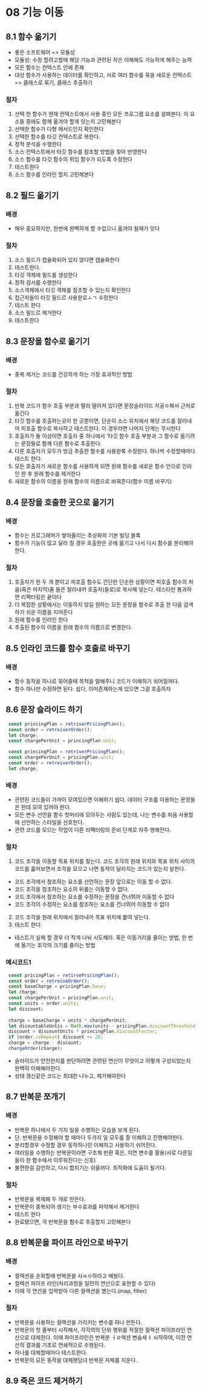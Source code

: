 # 08 기능 이동                

## 8.1 함수 옮기기
 - 좋은 소프트웨어 => 모듈성
 - 모듈성: 수정 할려고할때 해당 기능과 관련된 작은 이해해도 가능하게 해주는 능력
 - 모든 함수는 컨텍스트 안에 존재
 - 대상 함수가 사용하는 데이터를 확인하고, 서로 여러 함수를 묶을 새로운 컨택스트 => 클래스로 묶기, 클래스 추출하기
 ### 절차
  1) 선택 한 함수가 현재 컨텍스트에서 사용 중인 모든 프로그램 요소를 살펴본다. 이 요소들 중에도 함께 옮겨야 할게 잇는지 고민해본다
  2) 선택한 함수가 다형 메서드인지 확인한다
  3) 선택한 함수를 타깃 컨텍스트로 복한다.
  4) 정적 분석을 수행한다
  5) 소스 컨텍스트에서 타깃 함수를 참조할 방법을 찾아 반영한다
  6) 소스 함수를 타깃 함수의 위임 함수가 되도록 수정한다
  7) 테스트한다
  8) 소스 함수를 인라인 할지 고민해본다
       

## 8.2 필드 옮기기

### 배경
 - 매우 중요하지만, 한번에 완벽하게 할 수없으니 옮겨야 될때가 잇다

### 절차
 1) 소스 필드가 캡슐화되어 있지 않다면 캡슐화한다
 2) 테스트한다.
 3) 타깃 객체에 필드를 생성한다
 4) 정적 검사를 수행한다
 5) 소스객체에서 타깃 객체를 참조할 수 있는지 확인한다
 6) 접근자들이 타깃 필드르 사용핟로ㅗㄱ 수정한다
 7) 테스트 한다
 8) 소스 필드르 제거한다
 9) 테스트한다

## 8.3 문장을 함수로 옮기기

### 배경 
 - 중복 제거는 코드를 건강하게 하는 가장 효과적인 방법

### 절차
 1) 반복 코드가 함수 호출 부분과 멀리 떨어져 있다면 문장슬라이드 저굥ㅇ해서 근처로 옮긴다
 2) 타깃 함수를 호출하는곳이 한 곳뿐이면, 단순히 소스 위치에서 해당 코드를 잘라내어 피호출 함수로 복사하고 테스트한다. 이 경우라면 나머지 단계는 무시한다
 3) 호출자가 둘 이상이면 호출자 중 하나에서 '타깃 함수 호출 부분과 그 함수로 옮기려는 문장들로 함께 다른 함수로 추출한다.
 4) 다른 호출자가 모두가 방금 추출한 함수를 사용핟록 수정한다. 하나씩 수정할때마다 테스트 한다.
 5) 모든 호출자가 새로운 함수를 사용하게 되면 원래 함수를 새로운 함수 안으로 인라인 한 후 원래 함수를 제거한다
 6) 새로운 함수의 이름을 원래 함수의 이름으로 바꿔준다(함수 이름 바꾸기)

## 8.4 문장을 호출한 곳으로 옮기기

### 배경 
 - 함수는 프로그래머가 쌓아올리는 추상화의 기본 빌딩 블록
 - 함수가 기능이 많고 달라 질 경우 호출한은 곳에 옮기고 나서 다시 함수를 분리해야한다.

### 절차
 1) 호출자가 한 두 개 뿐이고 피호출 함수도 간단한 단순한 상황이면 피호출 함수의 처음(혹은 마지막)줄 들은 잘라내어 호출자(들로)로 복사해 넣는다. 테스타만 통과하면 리팩터링은 끝이다
 2) 더 복잡한 상황에서는 이동하지 않길 원하는 모든 문장을 함수로 추출 한 다음 검색하기 쉬운 이름을 지어준다
 3) 원래 함수를 인라인 한다
 4) 추출된 함수의 이름을 원래 함수의 이름으로 변경한다.

## 8.5 인라인 코드를 함수 호출로 바꾸기
### 배경
 - 함수 동작을 하나로 묶어줄때 목적을 말해주니 코드가 이해하기 쉬어질꺼다.
 - 함수 하나만 수정하면 된다. 쉽다, 이미존재하는게 있으면 그걸 호출하자
                                                             
## 8.6 문장 슬라이드 하기

~~~javascript
 const princingPlan = retriverPricingPlan();
 const order = retreiverOrder();
 let charge;
 const chargePerUnit = princingPlan.unit;
~~~

~~~javascript
 const princingPlan = retriverPricingPlan();
 const chargePerUnit = pricingPlan.unit;
 const order = retreiverOrder();
 let charge;
~~~
### 배경 
 - 관련된 코드들이 가까이 모여있으면 이해하기 쉽다. 데이터 구조를 이용하는 문장들은 한데 모여 있어야 한다.
 - 모든 변수 선언을 함수 첫머리에 모아두는 사람도 있는데, 나는 변수를 처음 사용할때 선언하는 스타일을 선호한다.
 - 관련 코드를 모으는 작업이 다른 리팩터링의 준비 단계로 자주 행해진다.

### 절차
 1) 코드 조각을 이동할 목표 위치를 찾는다. 코드 조각의 원래 위치와 목표 위치 사이의 코드를 훓어보면서 조각을 모으고 나면 동작이 달라지는 코드가 있는지 살핀다.<br>
   - 코드 조각에서 참조하는 요소를 선언하는 문장 앞으로는 이동 할 수 없다.
   - 코드 조각을 참조하는 요소의 뒤롤는 이동할 수 없다.
   - 코드 조각에서 참조하는 요소를 수정하는 문장을 건너뛰어 이동할 수 없다
   - 코드 조각이 수정하는 요소를 참조하는 요소를 건너뛰어 이동할 수 없다
 2) 코드 조각을 원래 위치에서 잘라내어 목표 위치에 붙여 넣는다.
 3) 테스트 한다.
 - 테스트가 실패 할 경우 더 작게 나눠 시도해라. 혹은 이동거리를 줄이는 방법, 한 번에 올기는 조각의 크기를 줄이는 방법

### 예시코드1
~~~javascript
 const pricingPlan = retirvePricingPlan();
 const order = retreiveOrder();
 const baseCharge = pricingPlan.base;
 let charge;
 const chargePerUnit = pricingPlan.unit;
 const units = order.units;
 let discount;
 
 charge = baseCharge + units * chargePerUnit;
 let dicountableUntis = Math.max(units - pricingPlan.discountThreshold, 0);
 discount = discountUnits * princingPlan.discountFactor;
 if (order.isRepeat) discount += 20;
 charge = charge - discount;
 chargeOrder(charge);
~~~
 - 슬라이드가 안전한지를 판단하려면 관련된 연산이 무엇이고 어떻게 구성되었는지 완벽히 이해해야한다.
 - 상태 갱신같은 코드는 최대한 나누고, 제거해야한다

## 8.7 반복문 쪼개기

### 배경 
- 반복문 하나에서 두 가지 일을 수행하는 모습을 보게 된다.
- 단. 반복문을 수정해야 할 때마다 두가지 일 모두를 잘 이해하고 진행해야한다.
- 분리할경우 수정할 경우 동작하나민 이해하고 사용하기 쉬어진다.
- 여러일을 수행하는 반복문이라면 구조체 반환 혹은, 지연 변수를 활용(서로 다른일 들이 한 함수에서 이루워진다는 신호)
- 불편한걸 감안하고, 다시 합치기는 쉬울꺼다. 최적화에 도움이 될거다.

### 절차
- 반복문을 복제해 두 개로 만든다.
- 반복문이 중복되어 생기는 부수효과를 파악해서 제거한다
- 테스트 한다
- 완료됐으면, 각 반복문을 함수로 추출할지 고민해본다

## 8.8 반복문을 파이프 라인으로 바꾸기

### 배경 
 - 컬렉션을 순회할때 반복문을 사ㅛㅇ하라고 배웠다. 
 - 컬렉션 파이프 라인(처리과정을 일련의 연산으로 표현할 수 있다)
 - 이때 각 연산을 입력받아 다른 컬렉션을 밷는다.(map, filter)

### 절차
 - 반복문을 사용하는 컬렉션을 가리키는 변수를 하나 만든다.
 - 반복문의 첫 줄부터 시작해서, 각각의의 단위 행위를 적절한 컬렉션 파이프라인 연산으로 대체한다. 이때 파이프라인은 반복분 ㅓㄹ렉션 변숭세ㅓ 시작하여, 이전 연산의 결과를 기초로 연쇄적으로 수행된다. 
 - 하나를 대체할때마다 테스트한다.
 - 반복문의 모든 동작을 대체햇담녀 반복문 자체를 지운다.

## 8.9 죽은 코드 제거하기
